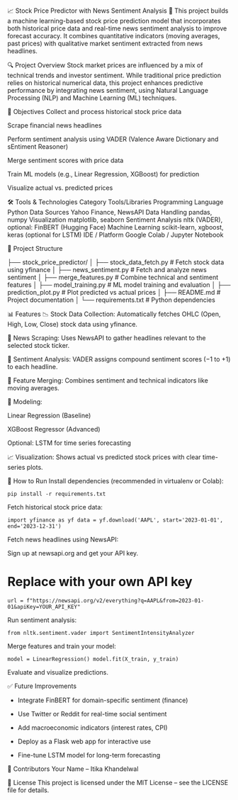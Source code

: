📈 Stock Price Predictor with News Sentiment Analysis 📰
This project builds a machine learning-based stock price prediction model that incorporates both historical price data and real-time news sentiment analysis to improve forecast accuracy. It combines quantitative indicators (moving averages, past prices) with qualitative market sentiment extracted from news headlines.

🔍 Project Overview
Stock market prices are influenced by a mix of technical trends and investor sentiment. While traditional price prediction relies on historical numerical data, this project enhances predictive performance by integrating news sentiment, using Natural Language Processing (NLP) and Machine Learning (ML) techniques.

🎯 Objectives
Collect and process historical stock price data

Scrape financial news headlines

Perform sentiment analysis using VADER (Valence Aware Dictionary and sEntiment Reasoner)

Merge sentiment scores with price data

Train ML models (e.g., Linear Regression, XGBoost) for prediction

Visualize actual vs. predicted prices

🛠️ Tools & Technologies
Category	Tools/Libraries
Programming Language	Python
Data Sources	Yahoo Finance, NewsAPI
Data Handling	pandas, numpy
Visualization	matplotlib, seaborn
Sentiment Analysis	nltk (VADER), optional: FinBERT (Hugging Face)
Machine Learning	scikit-learn, xgboost, keras (optional for LSTM)
IDE / Platform	Google Colab / Jupyter Notebook

📂 Project Structure

├── stock_price_predictor/
│   ├── stock_data_fetch.py       # Fetch stock data using yfinance
│   ├── news_sentiment.py         # Fetch and analyze news sentiment
│   ├── merge_features.py         # Combine technical and sentiment features
│   ├── model_training.py         # ML model training and evaluation
│   ├── prediction_plot.py        # Plot predicted vs actual prices
│   ├── README.md                 # Project documentation
│   └── requirements.txt          # Python dependencies


📊 Features
📉 Stock Data Collection: Automatically fetches OHLC (Open, High, Low, Close) stock data using yfinance.

📰 News Scraping: Uses NewsAPI to gather headlines relevant to the selected stock ticker.

🧠 Sentiment Analysis: VADER assigns compound sentiment scores (−1 to +1) to each headline.

🔄 Feature Merging: Combines sentiment and technical indicators like moving averages.

🤖 Modeling:

Linear Regression (Baseline)

XGBoost Regressor (Advanced)

Optional: LSTM for time series forecasting

📈 Visualization: Shows actual vs predicted stock prices with clear time-series plots.


🚀 How to Run
Install dependencies (recommended in virtualenv or Colab):

`pip install -r requirements.txt`

Fetch historical stock price data:

`import yfinance as yf
data = yf.download('AAPL', start='2023-01-01', end='2023-12-31')`

Fetch news headlines using NewsAPI:

Sign up at newsapi.org and get your API key.


# Replace with your own API key
`url = f"https://newsapi.org/v2/everything?q=AAPL&from=2023-01-01&apiKey=YOUR_API_KEY"`

Run sentiment analysis:

`from nltk.sentiment.vader import SentimentIntensityAnalyzer`

Merge features and train your model:

`model = LinearRegression()
model.fit(X_train, y_train)`

Evaluate and visualize predictions.

✅ Future Improvements
* Integrate FinBERT for domain-specific sentiment (finance)

* Use Twitter or Reddit for real-time social sentiment

* Add macroeconomic indicators (interest rates, CPI)

* Deploy as a Flask web app for interactive use

* Fine-tune LSTM model for long-term forecasting

🤝 Contributors
Your Name – Itika Khandelwal

📄 License
This project is licensed under the MIT License – see the LICENSE file for details.
